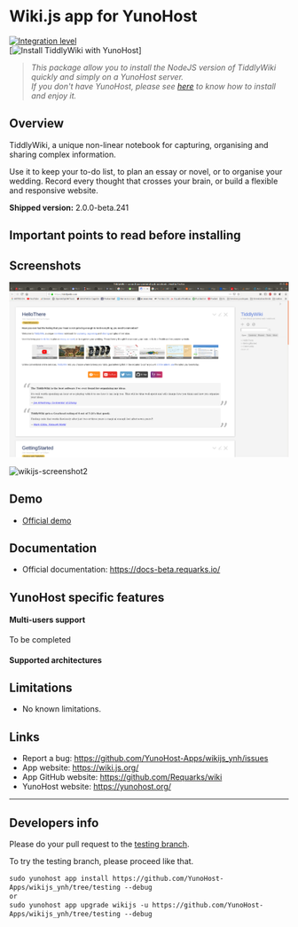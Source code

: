 # Wiki.js app for YunoHost

[![Integration level](https://dash.yunohost.org/integration/wikijs.svg)](https://dash.yunohost.org/appci/app/wikijs)  
[![Install TiddlyWiki with YunoHost](https://install-app.yunohost.org/install-with-yunohost.png)]

> *This package allow you to install the NodeJS version of TiddlyWiki quickly and simply on a YunoHost server.  
If you don't have YunoHost, please see [here](https://yunohost.org/#/install) to know how to install and enjoy it.*

## Overview

TiddlyWiki, a unique non-linear notebook for capturing, organising and sharing complex information.

Use it to keep your to-do list, to plan an essay or novel, or to organise your wedding. Record every thought that crosses your brain, or build a flexible and responsive website.

**Shipped version:** 2.0.0-beta.241

## Important points to read before installing



## Screenshots

![wikijs-screenshot1](https://github.com/inkskull/tiddlywiki_ynh/blob/master/Capture%20du%202019-10-03%2022-02-43.png)

![wikijs-screenshot2](https://user-images.githubusercontent.com/30271971/52230062-beb1e800-28b6-11e9-99c1-2bd04857600e.png)

## Demo

* [Official demo](https://docs-beta.requarks.io/)

## Documentation

 * Official documentation: https://docs-beta.requarks.io/

## YunoHost specific features

#### Multi-users support

To be completed

#### Supported architectures



## Limitations

* No known limitations.

## Links

 * Report a bug: https://github.com/YunoHost-Apps/wikijs_ynh/issues
 * App website: https://wiki.js.org/
 * App GitHub website: https://github.com/Requarks/wiki
 * YunoHost website: https://yunohost.org/

---

Developers info
----------------

Please do your pull request to the [testing branch](https://github.com/YunoHost-Apps/wikijs_ynh/tree/testing).

To try the testing branch, please proceed like that.
```
sudo yunohost app install https://github.com/YunoHost-Apps/wikijs_ynh/tree/testing --debug
or
sudo yunohost app upgrade wikijs -u https://github.com/YunoHost-Apps/wikijs_ynh/tree/testing --debug
```
